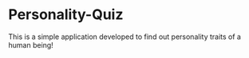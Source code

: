 # Personality-Quiz
This is a simple application developed to find out personality traits of a human being!
